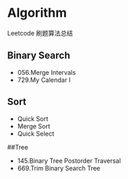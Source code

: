 # Algorithm

Leetcode 刷题算法总结

## Binary Search
- 056.Merge Intervals
- 729.My Calendar I

## Sort
- Quick Sort
- Merge Sort
- Quick Select

##Tree
- 145.Binary Tree Postorder Traversal
- 669.Trim Binary Search Tree